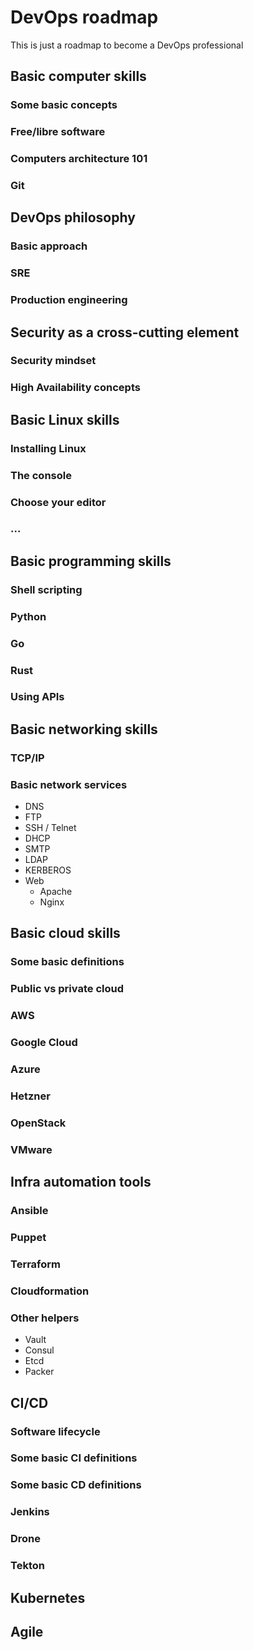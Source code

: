 # DevOps roadmap

This is just a roadmap to become a DevOps professional


## Basic computer skills

### Some basic concepts

### Free/libre software

### Computers architecture 101

### Git

## DevOps philosophy

### Basic approach

### SRE

### Production engineering

## Security as a cross-cutting element

### Security mindset

### High Availability concepts

## Basic Linux skills

### Installing Linux

### The console

### Choose your editor

### ...

## Basic programming skills

### Shell scripting

### Python

### Go

### Rust

### Using APIs

## Basic networking skills

### TCP/IP

### Basic network services

* DNS
* FTP
* SSH / Telnet
* DHCP
* SMTP
* LDAP
* KERBEROS
* Web
  * Apache
  * Nginx


## Basic cloud skills

### Some basic definitions

### Public vs private cloud

### AWS

### Google Cloud

### Azure

### Hetzner

### OpenStack

### VMware

## Infra automation tools

### Ansible

### Puppet

### Terraform

### Cloudformation

### Other helpers

* Vault
* Consul
* Etcd
* Packer

## CI/CD

### Software lifecycle

### Some basic CI definitions

### Some basic CD definitions

### Jenkins

### Drone

### Tekton

## Kubernetes

## Agile
